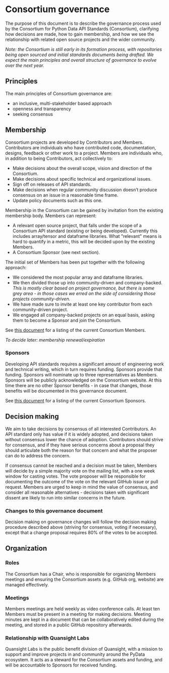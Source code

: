 # Consortium governance

The purpose of this document is to describe the governance process used by
the Consortium for Python Data API Standards (Consortium), clarifying how
decisions are made, how to gain membership, and how we see the relationship
with related open source projects and the wider community.

_Note: the Consortium is still early in its formation process, with repositories being open sourced and initial standards documents being drafted. We expect the main principles and overall structure of governance to evolve over the next year._


## Principles

The main principles of Consortium governance are:

- an inclusive, multi-stakeholder based approach
- openness and transparency
- seeking consensus


## Membership

Consortium projects are developed by Contributors and Members. Contributors
are individuals who have contributed code, documentation, designs, feedback
or other work to a project. Members are individuals who, in addition to being
Contributors, act collectively to:

- Make decisions about the overall scope, vision and direction of the Consortium.
- Make decisions about specific technical and organizational issues.
- Sign off on releases of API standards.
- Make decisions when regular community discussion doesn’t produce consensus on an issue in a reasonable time frame.
- Update policy documents such as this one.

Membership in the Consortium can be gained by invitation from the existing membership body. Members can represent:

- A relevant open source project, that falls under the scope of a Consortium
  API standard (existing or being developed). Currently this includes
  array/tensor and dataframe libraries. What "relevant" means is hard to
  quantify in a metric, this will be decided upon by the existing Members.
- A Consortium Sponsor (see next section).

The initial set of Members has been put together with the following approach:

- We considered the most popular array and dataframe libraries.
- We then divided those up into community-driven and company-backed.
  _This is mostly clear based on project governance, but there is some grey area - in those cases we erred on the side of considering those projects community-driven._
- We have made sure to invite at least one key contributor from each community-driven project.
- We engaged all company-backed projects on an equal basis, asking them to
  become a Sponsor and join the Consortium.

See [this document](https://github.com/pydata-apis/governance/blob/master/sponsors_and_members.md)
for a listing of the current Consortium Members.

_To decide later: membership renewal/expiration_


### Sponsors

Developing API standards requires a significant amount of engineering work
and technical writing, which in turn requires funding. Sponsors provide that
funding. Sponsors will nominate up to three representatives as Members.
Sponsors will be publicly acknowledged on the Consortium website. At this
time there are no other Sponsor benefits - in case that changes, those
benefits will be documented in this governance document.

See [this document](https://github.com/pydata-apis/governance/blob/master/sponsors_and_members.md)
for a listing of the current Consortium Sponsors.


## Decision making

We aim to take decisions by consensus of all interested Contributors. An API
standard only has value if it is widely adopted, and decisions taken without
consensus lower the chance of adoption. Contributors should strive for
consensus, and if they have serious concerns about a proposal they should
articulate both the reason for that concern and what the proposer can do to
address the concern.

If consensus cannot be reached and a decision must be taken, Members will
decide by a simple majority vote on the mailing list, with a one week window
for casting votes. The vote proposer will be responsible for documenting
the outcome of the vote on the relevant GitHub issue or pull request. Members
are urged to keep in mind the value of consensus, and consider all reasonable
alternatives - decisions taken with significant dissent are likely to run
into similar concerns in the future.

### Changes to this governance document

Decision making on governance changes will follow the decision making procedure
described above (striving for consensus, voting if necessary), except that a
change proposal requires 80% of the votes to be accepted.


## Organization

### Roles

The Consortium has a Chair, who is responsible for organizing Members
meetings and ensuring the Consortium assets (e.g. GitHub org, website) are
managed effectively.


### Meetings

Members meetings are held weekly as video conference calls. At least ten
Members must be present in a meeting for making decisions. Meeting minutes
are kept in a document that can be collaboratively edited during the meeting,
and stored in a public GitHub repository afterwards.


### Relationship with Quansight Labs

Quansight Labs is the public benefit division of Quansight, with a mission to
support and improve projects in and community around the PyData ecosystem. It
acts as a steward for the Consortium assets and funding, and will be
accountable to Sponsors for received funding.

